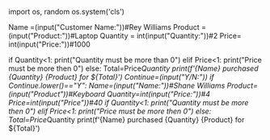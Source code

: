 import os, random
os.system('cls')

Name =(input("Customer Name:"))#Rey Williams
Product =(input("Product:"))#Laptop
Quantity = int(input("Quantity:"))#2
Price= int(input("Price:"))#1000

if Quantity<1:
    print("Quantity must be more than 0")
elif Price<1:
    print("Price must be more then 0")
else:
    Total=Price*Quantity
    print(f'{Name} purchased {Quantity} {Product} for ${Total}')
    Continue=(input("Y/N:"))
    if Continue.lower()=="Y":
        Name=(input("Name:"))#Shane Williams
        Product=(input("Product"))#Keyboard
        Quantity=int(input("Price:"))#4
        Price=int(input("Price"))#40
        if Quantity<1:
            print("Quantity must be more then 0")
        elif Price<1:
            print("Price must be more then 0")
        else:
            Total=Price*Quantity
            print(f'{Name} purchased {Quantity} {Product} for ${Total}')



          





